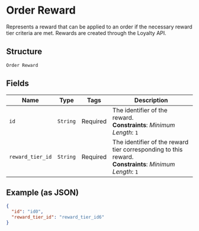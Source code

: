 
# Order Reward

Represents a reward that can be applied to an order if the necessary
reward tier criteria are met. Rewards are created through the Loyalty API.

## Structure

`Order Reward`

## Fields

| Name | Type | Tags | Description |
|  --- | --- | --- | --- |
| `id` | `String` | Required | The identifier of the reward.<br>**Constraints**: *Minimum Length*: `1` |
| `reward_tier_id` | `String` | Required | The identifier of the reward tier corresponding to this reward.<br>**Constraints**: *Minimum Length*: `1` |

## Example (as JSON)

```json
{
  "id": "id0",
  "reward_tier_id": "reward_tier_id6"
}
```

